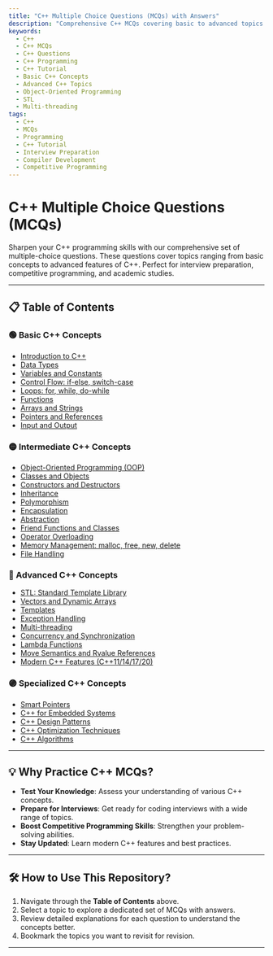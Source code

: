 ```yaml
---
title: "C++ Multiple Choice Questions (MCQs) with Answers"
description: "Comprehensive C++ MCQs covering basic to advanced topics. Ideal for interview preparation, competitive programming, and academic exams."
keywords:
  - C++
  - C++ MCQs
  - C++ Questions
  - C++ Programming
  - C++ Tutorial
  - Basic C++ Concepts
  - Advanced C++ Topics
  - Object-Oriented Programming
  - STL
  - Multi-threading
tags:
  - C++
  - MCQs
  - Programming
  - C++ Tutorial
  - Interview Preparation
  - Compiler Development
  - Competitive Programming
---
```


# C++ Multiple Choice Questions (MCQs)

Sharpen your C++ programming skills with our comprehensive set of multiple-choice questions. These questions cover topics ranging from basic concepts to advanced features of C++. Perfect for interview preparation, competitive programming, and academic studies.

---

## 📋 Table of Contents

### 🟢 Basic C++ Concepts
- [Introduction to C++](./questions/basic/intro-to-cpp.md)
- [Data Types](./questions/basic/data-types.md)
- [Variables and Constants](./questions/basic/variables-and-constants.md)
- [Control Flow: if-else, switch-case](./questions/basic/control-flow.md)
- [Loops: for, while, do-while](./questions/basic/loops.md)
- [Functions](./questions/basic/functions.md)
- [Arrays and Strings](./questions/basic/arrays-and-strings.md)
- [Pointers and References](./questions/basic/pointers-and-references.md)
- [Input and Output](./questions/basic/io.md)

### 🟡 Intermediate C++ Concepts
- [Object-Oriented Programming (OOP)](./questions/intermediate/oop.md)
- [Classes and Objects](./questions/intermediate/classes-and-objects.md)
- [Constructors and Destructors](./questions/intermediate/constructors-and-destructors.md)
- [Inheritance](./questions/intermediate/inheritance.md)
- [Polymorphism](./questions/intermediate/polymorphism.md)
- [Encapsulation](./questions/intermediate/encapsulation.md)
- [Abstraction](./questions/intermediate/abstraction.md)
- [Friend Functions and Classes](./questions/intermediate/friend-functions-and-classes.md)
- [Operator Overloading](./questions/intermediate/operator-overloading.md)
- [Memory Management: malloc, free, new, delete](./questions/intermediate/memory-management.md)
- [File Handling](./questions/intermediate/file-handling.md)

### 🔴 Advanced C++ Concepts
- [STL: Standard Template Library](./questions/advanced/stl.md)
- [Vectors and Dynamic Arrays](./questions/advanced/vectors-and-dynamic-arrays.md)
- [Templates](./questions/advanced/templates.md)
- [Exception Handling](./questions/advanced/exception-handling.md)
- [Multi-threading](./questions/advanced/multi-threading.md)
- [Concurrency and Synchronization](./questions/advanced/concurrency-and-synchronization.md)
- [Lambda Functions](./questions/advanced/lambda-functions.md)
- [Move Semantics and Rvalue References](./questions/advanced/move-semantics.md)
- [Modern C++ Features (C++11/14/17/20)](./questions/advanced/modern-cpp-features.md)

### 🟣 Specialized C++ Concepts
- [Smart Pointers](./questions/specialized/smart-pointers.md)
- [C++ for Embedded Systems](./questions/specialized/cpp-embedded.md)
- [C++ Design Patterns](./questions/specialized/design-patterns.md)
- [C++ Optimization Techniques](./questions/specialized/optimization.md)
- [C++ Algorithms](./questions/specialized/algorithm.md)

---

## 💡 Why Practice C++ MCQs?

- **Test Your Knowledge**: Assess your understanding of various C++ concepts.
- **Prepare for Interviews**: Get ready for coding interviews with a wide range of topics.
- **Boost Competitive Programming Skills**: Strengthen your problem-solving abilities.
- **Stay Updated**: Learn modern C++ features and best practices.

---

## 🛠 How to Use This Repository?

1. Navigate through the **Table of Contents** above.
2. Select a topic to explore a dedicated set of MCQs with answers.
3. Review detailed explanations for each question to understand the concepts better.
4. Bookmark the topics you want to revisit for revision.

---
